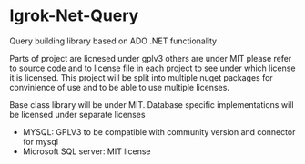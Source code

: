 # Igrok-Net-Query
Query building library based on ADO .NET functionality

Parts of project are licnesed under gplv3 others are under MIT please refer to source code and to license file in each project to see under which license it is licensed.
This project will be split into multiple nuget packages for convinience of use and to be able to use multiple licenses.

Base class library will be under MIT.
Database specific implementations will be licensed under separate licenses
 * MYSQL: GPLV3 to be compatible with community version and connector for mysql
 * Microsoft SQL server: MIT license
